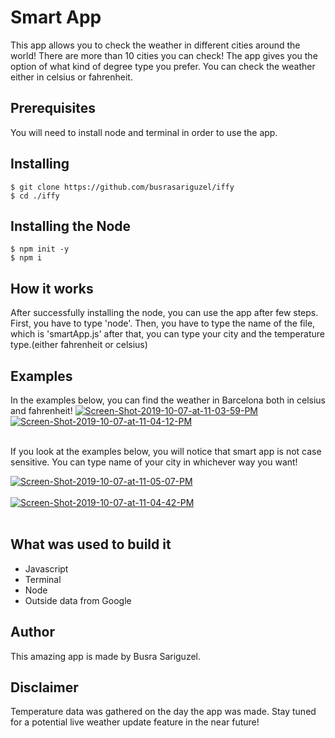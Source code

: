 # Smart App
This app allows you to check the weather in different cities around the world! There are more than 10 cities you can check! The app gives you the option of what kind of degree type you prefer. You can check the weather either in celsius or fahrenheit. 

## Prerequisites

You will need to install node and terminal in order to use the app. 

## Installing
```
$ git clone https://github.com/busrasariguzel/iffy
$ cd ./iffy 

```

## Installing the Node
```
$ npm init -y
$ npm i
```

## How it works

After successfully installing the node, you can use the app after few steps. First, you have to type 'node'. Then, you have to type the name of the file, which is 'smartApp.js' after that, you can type your city and the temperature type.(either fahrenheit or celsius)

## Examples

In the examples below, you can find the weather in Barcelona both in celsius and fahrenheit!
<a href="https://ibb.co/C1SKKpc"><img src="https://i.ibb.co/LksddDF/Screen-Shot-2019-10-07-at-11-03-59-PM.png" alt="Screen-Shot-2019-10-07-at-11-03-59-PM" border="0"></a>
<a href="https://ibb.co/GnZ5ZvT"><img src="https://i.ibb.co/17CmCf6/Screen-Shot-2019-10-07-at-11-04-12-PM.png" alt="Screen-Shot-2019-10-07-at-11-04-12-PM" border="0"></a><br /><a target='_blank' href='https://imgbb.com/upload'></a><br />

If you look at the examples below, you will notice that smart app is not case sensitive. You can type name of your city in whichever way you want! 

<a href="https://ibb.co/M9pNHK9"><img src="https://i.ibb.co/hCH8NrC/Screen-Shot-2019-10-07-at-11-05-07-PM.png" alt="Screen-Shot-2019-10-07-at-11-05-07-PM" border="0"></a><br /><a target='_blank' href='https://freeonlinedice.com/'>
</a><br /><a href="https://ibb.co/vz832xR"><img src="https://i.ibb.co/WK1kSWj/Screen-Shot-2019-10-07-at-11-04-42-PM.png" alt="Screen-Shot-2019-10-07-at-11-04-42-PM" border="0"></a><br /><a target='_blank' href='https://babynamesetc.com/warrior'></a><br />

##  What was used to build it
* Javascript
* Terminal
* Node
* Outside data from Google

## Author 
This amazing app is made by Busra Sariguzel. 

## Disclaimer
Temperature data was gathered on the day the app was made. Stay tuned for a potential live weather update feature in the near future! 